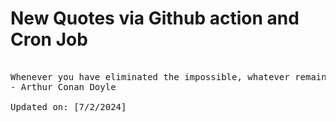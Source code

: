 # New Quotes via Github action and Cron Job

<pre>
<!-- #quote -->
Whenever you have eliminated the impossible, whatever remains, however improbable, must be the truth.
- Arthur Conan Doyle

Updated on: [7/2/2024]
<!-- #quoteEnd -->
</pre>
